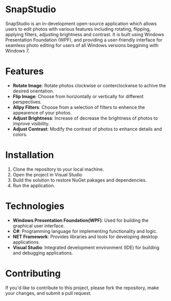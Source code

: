 
# SnapStudio
SnapStudio is an in-development open-source application which allows users to edit photos with various features including rotating, flipping, applying filters, adjusting brightness and contrast. It is built using Windows Presentation Foundation (WPF), and providing a user-friendly interface for seamless photo editing for users of all Windows versions beggining with Windows 7.
  # Features
- **Rotate Image**: Rotate photos clockwise or conterclockwise to achive the desired orientation.
- **Flip Image**: Choose from horizontally or vertically for different perspectives.
- **Allpy Filters**: Choose from a selection of filters to enhence the appearence of your photos.
- **Adjust Brightness**: Increase of decrease the brightness of photos to improve visibility.
- **Adjust Contrast**: Modify the contrast of photos to enhance details and colors.
# Installation
1. Clone the repository to your local machine.
2. Open the project in Visual Studio
3. Build the solution to restore NuGet pakages and dependencies.
4. Run the application.
# Technologies 
  - **Windows Presentation Foundation(WPF)**: Used for building the graphical user interface.
  - **C#**: Programming language for implementing functionality and logic.
  - **NET Framework**: Provides libraries and tools for developing desktop applications.
  - **Visual Studio**: Integrated development environment (IDE) for building and debugging applications.
# Contributing
If you'd like to contribute to this project, please fork the repository, make your changes, and submit a pull request.

